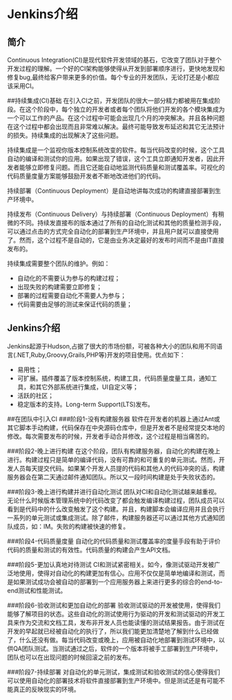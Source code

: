 # Jenkins介绍


## 简介
Continuous Integration(CI)是现代软件开发领域的基石，它改变了团队对于整个开发过程的理解。一个好的CI架构能够使得从开发到部署顺序进行，更快地发现和修复bug,最终给客户带来更多的价值。每个专业的开发团队，无论打还是小都应该采用CI。


##持续集成(CI)基础
在引入CI之前，开发团队的很大一部分精力都被用在集成阶段。在这个阶段中，每个独立的开发者或者每个团队将他们开发的各个模块集成为一个可以工作的产品。在这个过程中可能会出现几个月的冲突解决。并且各种问题在这个过程中都会出现而且非常难以解决。最终可能导致发布延迟和其它无法预计的损失。持续集成的出现解决了这些问题。


持续集成是一个监视你版本控制系统改变的软件。每当代码改变的时候，这个工具自动的编译和测试你的应用。如果出现了错误，这个工具立即通知开发者，因此开发者能够立即修复问题。而且它还能自动地监测代码质量和测试覆盖率。可视化的代码质量度量方案能够鼓励开发者不断地改进他们的代码。

持续部署（Continuous Deployment）是自动地讲每次成功的构建直接部署到生产环境中。

持续发布（Continuous Delivery）与持续部署（Continuous Deployment）有稍微的不同。持续发直接布的版本通过了所有的自动化测试和其他的质量检测手段，可以通过点击的方式完全自动化的部署到生产环境中，并且用户就可以直接使用了。然而，这个过程不是自动的，它是由业务决定最好的发布时间而不是由IT直接发布的。

持续集成需要整个团队的维护。例如：

- 自动化的不需要认为参与的构建过程；
- 出现失败的构建需要立即修复；
- 部署的过程需要自动化不需要人为参与；
- 代码需要由足够的测试来保证代码的质量；


## Jenkins介绍
Jenkins起源于Hudson,占据了很大的市场份额，可被各种大小的团队和用不同语言(.NET,Ruby,Groovy,Grails,PHP等)开发的项目使用。优点如下：

- 易用性；
- 可扩展。插件覆盖了版本控制系统，构建工具，代码质量度量工具，通知工具，和其它外部系统进行集成，UI自定义等；
- 活跃的社区；
- 稳定版本的支持。Long-term Support(LTS)发布。

##在团队中引入CI
###阶段1-没有构建服务器
软件在开发者的机器上通过Ant或其它脚本手动构建，代码保存在中央源码仓库中，但是开发者不是经常提交本地的修改。每次需要发布的时候，开发者手动合并修改，这个过程是相当痛苦的。

###阶段2-晚上进行构建
在这个阶段，团队有构建服务器，自动化的构建在晚上进行。构建过程只是简单的编译代码，没有可靠的和可重复的单元测试。然而，开发人员每天提交代码。如果某个开发人员提的代码和其他人的代码冲突的话，构建服务器会在第二天通过邮件通知团队。所以又一段时间构建是处于失败状态的。

###阶段3-晚上进行构建并进行自动化测试
团队对CI和自动化测试越来越重视。无论什么时候版本管理系统中的代码改变了都会触发编译构建过程，团队成员可以看到是代码中的什么改变触发了这个构建。并且，构建脚本会编译应用并且会执行一系列的单元测试或集成测试。除了邮件，构建服务器还可以通过其他方式通知团队成员，如：IM。失败的构建被快速的修复。

###阶段4-代码质量度量
自动化的代码质量和测试覆盖率的度量手段有助于评价代码的质量和测试的有效性。代码质量的构建会产生API文档。

###阶段5-更加认真地对待测试
CI和测试紧密相关。如今，像测试驱动开发被广泛地使用，使得对自动化的构建更加有信心。应用不仅仅是简单地编译和测试，而是如果测试成功会被自动的部署到一个应用服务器上来进行更多的综合的end-to-end测试和性能测试。

###阶段6-验收测试和更加自动化的部署
验收测试驱动的开发被使用，使得我们能够了解项目的状态。这些自动化的测试使用行为驱动的开发和测试驱动的开发工具来作为交流和文档工具，发布非开发人员也能读懂的测试结果报告。由于测试在开发的早起就已经被自动化的执行了，所以我们能更加清楚地了解到什么已经做了，什么还没有做。每当代码改变或晚上，应用被自动化地部署到测试环境中，以供QA团队测试。当测试通过之后，软件的一个版本将被手工部署到生产环境中，团队也可以在出现问题的时候回滚之前的发布。


###阶段7-持续部署
对自动化的单元测试，集成测试和验收测试的信心使得我们可以使用自动化的部署技术将软件直接部署到生产环境中。但是测试还是有可能不能真正的反映现实的环境。



